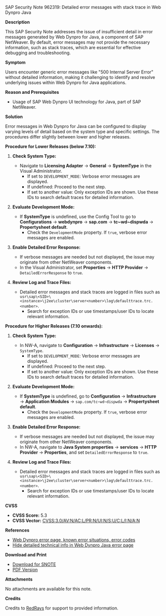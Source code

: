 SAP Security Note 962319: Detailed error messages with stack trace in Web Dynpro Java

**Description**

This SAP Security Note addresses the issue of insufficient detail in error messages generated by Web Dynpro for Java, a component of SAP NetWeaver. By default, error messages may not provide the necessary information, such as stack traces, which are essential for effective debugging and troubleshooting.

**Symptom**

Users encounter generic error messages like "500 Internal Server Error" without detailed information, making it challenging to identify and resolve underlying issues within Web Dynpro for Java applications.

**Reason and Prerequisites**

- Usage of SAP Web Dynpro UI technology for Java, part of SAP NetWeaver.

**Solution**

Error messages in Web Dynpro for Java can be configured to display varying levels of detail based on the system type and specific settings. The procedures differ slightly between lower and higher releases.

**Procedure for Lower Releases (below 7.10):**

1. **Check System Type:**
   - Navigate to **Licensing Adapter** → **General** → **SystemType** in the Visual Administrator.
     - If set to `DEVELOPMENT_MODE`: Verbose error messages are displayed.
     - If undefined: Proceed to the next step.
     - If set to another value: Only exception IDs are shown. Use these IDs to search default traces for detailed information.

2. **Evaluate Development Mode:**
   - If **SystemType** is undefined, use the Config Tool to go to **Configurations** → **webdynpro** → **sap.com** → **tc~wd~dispwda** → **Propertysheet default**.
     - Check the `DevelopmentMode` property. If `true`, verbose error messages are enabled.

3. **Enable Detailed Error Response:**
   - If verbose messages are needed but not displayed, the issue may originate from other NetWeaver components.
   - In the Visual Administrator, set **Properties** → **HTTP Provider** → `DetailedErrorResponse` to `true`.

4. **Review Log and Trace Files:**
   - Detailed error messages and stack traces are logged in files such as `usr\sap\<SID>\<instance>\j2ee\cluster\server<number>\log\defaulttrace.trc.<number>`.
     - Search for exception IDs or use timestamps/user IDs to locate relevant information.

**Procedure for Higher Releases (7.10 onwards):**

1. **Check System Type:**
   - In NW-A, navigate to **Configuration** → **Infrastructure** → **Licenses** → `SystemType`.
     - If set to `DEVELOPMENT_MODE`: Verbose error messages are displayed.
     - If undefined: Proceed to the next step.
     - If set to another value: Only exception IDs are shown. Use these IDs to search default traces for detailed information.

2. **Evaluate Development Mode:**
   - If **SystemType** is undefined, go to **Configuration** → **Infrastructure** → **Application Modules** → `sap.com/tc~wd~dispwda` → **Propertysheet default**.
     - Check the `DevelopmentMode` property. If `true`, verbose error messages are enabled.

3. **Enable Detailed Error Response:**
   - If verbose messages are needed but not displayed, the issue may originate from other NetWeaver components.
   - In NW-A, navigate to **Java System properties** → **services** → **HTTP Provider** → **Properties**, and set `DetailedErrorResponse` to `true`.

4. **Review Log and Trace Files:**
   - Detailed error messages and stack traces are logged in files such as `usr\sap\<SID>\<instance>\j2ee\cluster\server<number>\log\defaulttrace.trc.<number>`.
     - Search for exception IDs or use timestamps/user IDs to locate relevant information.

**CVSS**

- **CVSS Score:** 5.3
- **CVSS Vector:** [CVSS:3.0/AV:N/AC:L/PR:N/UI:N/S:U/C:L/I:N/A:N](https://nvd.nist.gov/vuln-metrics/cvss)

**References**

- [Web Dynpro error page, known error situations, error codes](https://me.sap.com/notes/1113811)
- [Hide detailed technical info in Web Dynpro Java error page](https://me.sap.com/notes/2272367)

**Download and Print**

- [Download for SNOTE](https://notesdownloads.sap.com/note/0040000016125712017)
- [PDF Version](https://userapps.support.sap.com/sap/support/sfm/notes/print/0000962319?language=en-US&token=9D0209DDD98E58E3517392FFC6839D27)

**Attachments**

No attachments are available for this note.

**Credits**

Credits to [RedRays](https://redrays.io) for support to provided information.